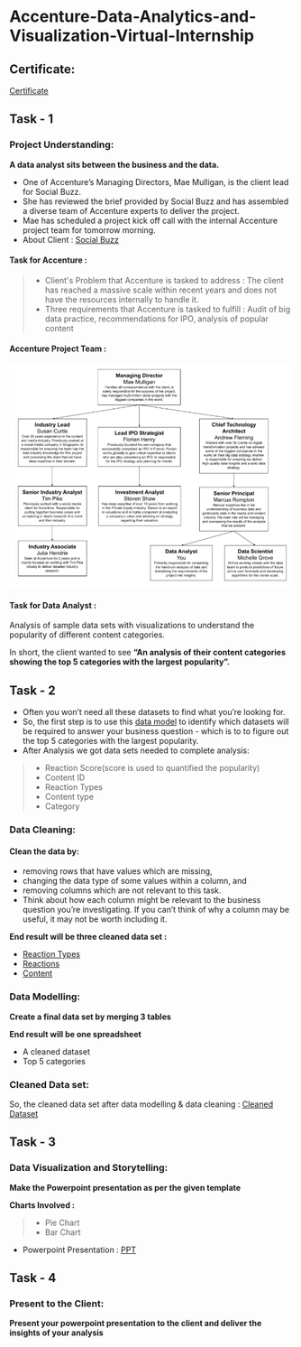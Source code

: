  # Accenture-Data-Analytics-and-Visualization-Virtual-Internship
## Certificate: 
[Certificate]( https://github.com/PeJiR/Virtual-Internship/blob/main/Accenture-Data-Analytics-and-Visualization-/Data%20Analytics%20and%20Visualization%20Job_Simulation_Certificate%20of%20Completion.pdf)

## Task - 1
### Project Understanding:
**A data analyst sits between the business and the data.**

 - One of Accenture’s Managing Directors, Mae Mulligan, is the client lead for Social Buzz.
 - She has reviewed the brief provided by Social Buzz and has assembled a diverse team of Accenture experts to deliver the project.
 - Mae has scheduled a project kick off call with the internal Accenture project team for tomorrow morning.
 - About Client : [Social Buzz](https://github.com/PeJiR/Virtual-Internship/blob/main/Accenture-Data-Analytics-and-Visualization-/Data_Analytics%20Client%20Brief.pdf)

#### Task for Accenture : 

 >- Client's Problem that Accenture is tasked to address : The client has reached a massive scale within recent years and does not have the resources internally to handle it.
 >- Three requirements that Accenture is tasked to fulfill : Audit of big data practice, recommendations for IPO, analysis of popular content
 
 #### Accenture Project Team :
 <img src = "Project Team.png">
 
 #### Task for Data Analyst :
Analysis of sample data sets with visualizations to understand the popularity of different content categories.

In short, the client wanted to see **“An analysis of their content categories showing the top 5 categories with the largest popularity”.** 

## Task - 2
 - Often you won’t need all these datasets to find what you’re looking for.
 - So, the first step is to use this [data model]( https://github.com/PeJiR/Virtual-Internship/blob/main/Accenture-Data-Analytics-and-Visualization-/Data%20model.pdf) to identify which datasets will be required to answer your business question - which is to to figure out the top 5 categories with the largest popularity.
 - After Analysis we got data sets needed to complete analysis:
 >- Reaction Score(score is used to quantified the popularity)
 >- Content ID
 >- Reaction Types
 >- Content type
 >- Category
 
### Data Cleaning:
#### Clean the data by:
 - removing rows that have values which are missing,
 - changing the data type of some values within a column, and
 - removing columns which are not relevant to this task.
 - Think about how each column might be relevant to the business question you’re investigating. If you can’t think of why a column may be useful, it may not be worth including it.

**End result will be three cleaned data set :**
 - [Reaction Types]( https://github.com/PeJiR/Accenture-Data-Analytics-and-Visualization-Virtual-Internship/blob/main/ReactionTypes.csv)
 - [Reactions]( https://github.com/PeJiR/Accenture-Data-Analytics-and-Visualization-Virtual-Internship/blob/main/ReactionTypes.csv)
 - [Content]( https://github.com/PeJiR/Accenture-Data-Analytics-and-Visualization-Virtual-Internship/blob/main/Content.csv)

### Data Modelling:

**Create a final data set by merging 3 tables**

**End result will be one spreadsheet**
 - A cleaned dataset
 - Top 5 categories
 
 ### Cleaned Data set:
 So, the cleaned data set after data modelling & data cleaning : [Cleaned Dataset]( https://github.com/PeJiR/Accenture-Data-Analytics-and-Visualization-Virtual-Internship/blob/main/Cleaned%20Dataset.xlsx)
 
 ## Task - 3
 ### Data Visualization and Storytelling:
 **Make the Powerpoint presentation as per the given template** 
 
 **Charts Involved :**
  >- Pie Chart
  >- Bar Chart
  
 - Powerpoint Presentation : [PPT]( https://github.com/PeJiR/Accenture-Data-Analytics-and-Visualization-Virtual-Internship/blob/main/Data%20Analytics%20-%20Task%203_finalPowerPoint%20presentation.pptx)
 
 ## Task - 4
 ### Present to the Client:
 **Present your powerpoint presentation to the client and deliver the insights of your analysis** 
 
